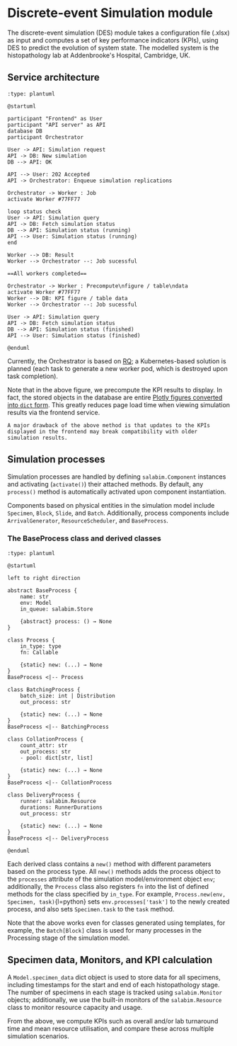 # Discrete-event Simulation module

The discrete-event simulation (DES) module takes a configuration file (.xlsx) as input and computes a set of key performance indicators (KPIs), using DES to predict the evolution of system state. The modelled system is the histopathology lab at Addenbrooke's Hospital, Cambridge, UK.

## Service architecture 

```{kroki}
:type: plantuml

@startuml

participant "Frontend" as User
participant "API server" as API
database DB
participant Orchestrator

User -> API: Simulation request
API -> DB: New simulation
DB --> API: OK

API --> User: 202 Accepted
API -> Orchestrator: Enqueue simulation replications

Orchestrator -> Worker : Job
activate Worker #77FF77

loop status check
User -> API: Simulation query
API -> DB: Fetch simulation status
DB --> API: Simulation status (running)
API --> User: Simulation status (running)
end

Worker --> DB: Result
Worker --> Orchestrator --: Job sucessful

==All workers completed==

Orchestrator -> Worker : Precompute\nfigure / table\ndata
activate Worker #77FF77
Worker --> DB: KPI figure / table data
Worker --> Orchestrator --: Job sucessful

User -> API: Simulation query
API -> DB: Fetch simulation status
DB --> API: Simulation status (finished)
API --> User: Simulation status (finished)

@enduml
```

Currently, the Orchestrator is based on [RQ](https://python-rq.org/docs/); a Kubernetes-based solution is planned (each task to generate a new worker pod, which is destroyed upon task completion).

Note that in the above figure, we precompute the KPI results to display. In fact, the stored objects in the database are entire [Plotly figures converted into `dict` form](https://plotly.com/python/creating-and-updating-figures/#converting-graph-objects-to-dictionaries-and-json). This greatly reduces page load time when viewing simulation results via the frontend service.

```{caution}
A major drawback of the above method is that updates to the KPIs displayed in the frontend may break compatibility with older simulation results.
```

## Simulation processes

Simulation processes are handled by defining `salabim.Component` instances and activating (`activate()`) their attached methods. By default, any `process()` method is automatically activated upon component instantiation.

Components based on physical entities in the simulation model include `Specimen`, `Block`, `Slide`, and `Batch`. Additionally, process components include `ArrivalGenerator`, `ResourceScheduler`, and `BaseProcess`.

### The BaseProcess class and derived classes

```{kroki}
:type: plantuml

@startuml

left to right direction

abstract BaseProcess {
    name: str
    env: Model
    in_queue: salabim.Store

    {abstract} process: () → None
}

class Process {
    in_type: type
    fn: Callable

    {static} new: (...) → None
}
BaseProcess <|-- Process

class BatchingProcess {
    batch_size: int | Distribution
    out_process: str

    {static} new: (...) → None
}
BaseProcess <|-- BatchingProcess

class CollationProcess {
    count_attr: str
    out_process: str
    - pool: dict[str, list]

    {static} new: (...) → None
}
BaseProcess <|-- CollationProcess

class DeliveryProcess {
    runner: salabim.Resource
    durations: RunnerDurations
    out_process: str

    {static} new: (...) → None
}
BaseProcess <|-- DeliveryProcess

@enduml
```

Each derived class contains a `new()` method with different parameters based on the process type. All `new()` methods adds the process object to the `processes` attribute of the simulation model/environment object `env`; additionally, the `Process` class also registers `fn` into the list of defined methods for the class specified by `in_type`. For example,
`Process.new(env, Specimen, task)`{l=python}
sets `env.processes['task']` to the newly created process, and also sets `Specimen.task` to the `task` method.

Note that the above works even for classes generated using templates, for example, the `Batch[Block]` class is used for many processes in the Processing stage of the simulation model.

## Specimen data, Monitors, and KPI calculation

A `Model.specimen_data` dict object is used to store data for all specimens, including timestamps for the start and end of each histopathology stage. The number of specimens in each stage is tracked using `salabim.Monitor` objects; additionally, we use the built-in monitors of the `salabim.Resource` class to monitor resource capacity and usage.

From the above, we compute KPIs such as overall and/or lab turnaround time and mean resource utilisation, and compare these across multiple simulation scenarios.
